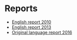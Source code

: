 #  Reports

* [English report 2010](http://www.geoportal.lu/Portail/inspire/documentation/reporting2010.pdf)
* [English report 2013](http://cdr.eionet.europa.eu/lu/eu/inspire/reporting/envuzm0kq/)
* [Original language report 2016](http://cdr.eionet.europa.eu/lu/eu/inspire/reporting/envvzlegw)






